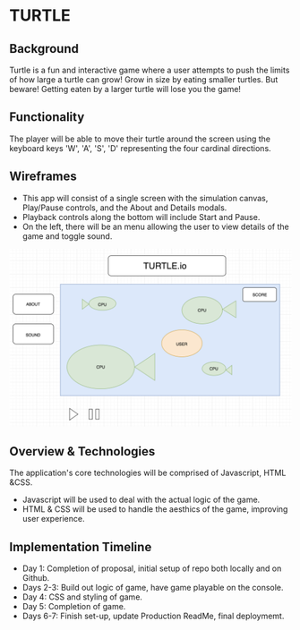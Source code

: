# TURTLE

## Background
Turtle is a fun and interactive game where a user attempts to push the limits of how large a turtle can grow! Grow in size by eating smaller turtles. But beware! Getting eaten by a larger turtle will lose you the game!

## Functionality
The player will be able to move their turtle around the screen using the keyboard keys 'W', 'A', 'S', 'D' representing the four cardinal directions.

## Wireframes
* This app will consist of a single screen with the simulation canvas, Play/Pause controls, and the About and Details modals.
* Playback controls along the bottom will include Start and Pause.
* On the left, there will be an menu allowing the user to view details of the game and toggle sound.

![](readme_wireframe/wireframe.png)

## Overview & Technologies
The application's core technologies will be comprised of Javascript, HTML &CSS. 
* Javascript will be used to deal with the actual logic of the game.
* HTML & CSS will be used to handle the aesthics of the game, improving user experience.

## Implementation Timeline
* Day 1: Completion of proposal, initial setup of repo both locally and on Github.
* Days 2-3: Build out logic of game, have game playable on the console.
* Day 4: CSS and styling of game.
* Day 5: Completion of game.
* Days 6-7: Finish set-up, update Production ReadMe, final deploymemt. 